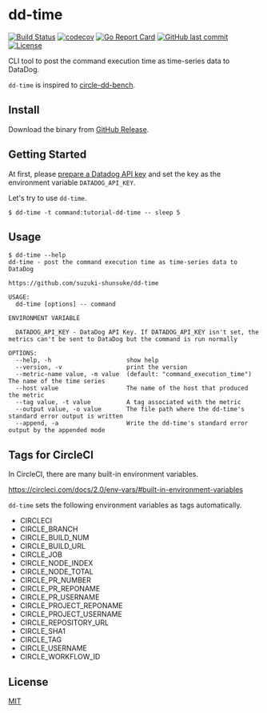 # dd-time

[![Build Status](https://cloud.drone.io/api/badges/suzuki-shunsuke/dd-time/status.svg)](https://cloud.drone.io/suzuki-shunsuke/dd-time)
[![codecov](https://codecov.io/gh/suzuki-shunsuke/dd-time/branch/master/graph/badge.svg)](https://codecov.io/gh/suzuki-shunsuke/dd-time)
[![Go Report Card](https://goreportcard.com/badge/github.com/suzuki-shunsuke/dd-time)](https://goreportcard.com/report/github.com/suzuki-shunsuke/dd-time)
[![GitHub last commit](https://img.shields.io/github/last-commit/suzuki-shunsuke/dd-time.svg)](https://github.com/suzuki-shunsuke/dd-time)
[![License](http://img.shields.io/badge/license-mit-blue.svg?style=flat-square)](https://raw.githubusercontent.com/suzuki-shunsuke/dd-time/master/LICENSE)

CLI tool to post the command execution time as time-series data to DataDog.

`dd-time` is inspired to [circle-dd-bench](https://github.com/yuya-takeyama/circle-dd-bench).

## Install

Download the binary from [GitHub Release](https://github.com/suzuki-shunsuke/dd-time/releases).

## Getting Started

At first, please [prepare a Datadog API key](https://docs.datadoghq.com/account_management/api-app-keys/) and set the key as the environment variable `DATADOG_API_KEY`.

Let's try to use `dd-time`.

```
$ dd-time -t command:tutorial-dd-time -- sleep 5
```

## Usage

```
$ dd-time --help
dd-time - post the command execution time as time-series data to DataDog

https://github.com/suzuki-shunsuke/dd-time

USAGE:
  dd-time [options] -- command

ENVIRONMENT VARIABLE

  DATADOG_API_KEY - DataDog API Key. If DATADOG_API_KEY isn't set, the metrics can't be sent to DataDog but the command is run normally

OPTIONS:
  --help, -h                     show help
  --version, -v                  print the version
  --metric-name value, -m value  (default: "command_execution_time") The name of the time series
  --host value                   The name of the host that produced the metric
  --tag value, -t value          A tag associated with the metric
  --output value, -o value       The file path where the dd-time's standard error output is written
  --append, -a                   Write the dd-time's standard error output by the appended mode
```

## Tags for CircleCI

In CircleCI, there are many built-in environment variables.

https://circleci.com/docs/2.0/env-vars/#built-in-environment-variables

`dd-time` sets the following environment variables as tags automatically.

* CIRCLECI
* CIRCLE_BRANCH
* CIRCLE_BUILD_NUM
* CIRCLE_BUILD_URL
* CIRCLE_JOB
* CIRCLE_NODE_INDEX
* CIRCLE_NODE_TOTAL
* CIRCLE_PR_NUMBER
* CIRCLE_PR_REPONAME
* CIRCLE_PR_USERNAME
* CIRCLE_PROJECT_REPONAME
* CIRCLE_PROJECT_USERNAME
* CIRCLE_REPOSITORY_URL
* CIRCLE_SHA1
* CIRCLE_TAG
* CIRCLE_USERNAME
* CIRCLE_WORKFLOW_ID

## License

[MIT](LICENSE)
